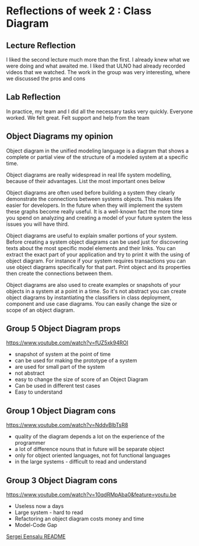 # Reflections of week 2 : Class Diagram

## Lecture Reflection

I liked the second lecture much more than the first. I already knew what we were doing and what awaited me. I liked that ULNO had already recorded videos that we watched. The work in the group was very interesting, where we discussed the pros and cons

## Lab Reflection
In practice, my team and I did all the necessary tasks very quickly. Everyone worked. We felt great. Felt support and help from the team

## Object Diagrams my opinion

Object diagram in the unified modeling language is a diagram that shows a complete or partial view of the structure of a modeled system at a specific time.

Object diagrams are really widespread in real life system modelling, because of their advantages. List the most important ones below 

Object diagrams are often used before building a system they clearly demonstrate the connections between systems objects. This makes life easier for developers. In the future when they will implement the system these graphs become really useful. It is a well-known fact the more time you spend on analyzing and creating a model of your future system the less issues you will have third.

Object diagrams are useful to explain smaller portions of your system. Before creating a system object diagrams can be used just for discovering texts about the most specific model elements and their links. You can extract the exact part of your application and try to print it with the using of object diagram. For instance if your system requires transactions you can use object diagrams specifically for that part. Print object and its properties then create the connections between them.

Object diagrams are also used to create examples or snapshots of your objects in a system at a point in a time. So it's not abstract you can create object diagrams by instantiating the classifiers in class deployment, component and use case diagrams. You can easily change the size or scope of an object diagram. 


## Group 5 Object Diagram props
https://www.youtube.com/watch?v=fUZ5xk94ROI
- snapshot of system at the point of time
- can be used for making the prototype of a system
- are used for small part of the system
- not abstract
- easy to change the size of score of an Object Diagram
- Can be used in different test cases
- Easy to understand

## Group 1 Object Diagram cons
https://www.youtube.com/watch?v=NddvBlbTsR8
- quality of the diagram depends a lot on the experience of the programmer
- a lot of difference nouns that in future will be separate object
- only for object oriented languages, not fot functional languages
- in the large systems - difficult to read and understand

## Group 3 Object Diagram cons
https://www.youtube.com/watch?v=10qdRMpAba0&feature=youtu.be
- Useless now a days
- Large system - hard to read
- Refactoring an object diagram costs money and time
- Model-Code Gap






[Sergei Eensalu README](/Sergei%20Eensalu/README.md)





